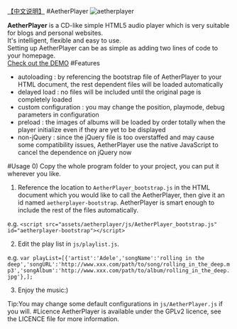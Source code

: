 [【中文说明】](https://github.com/peinhu/AetherPlayer/wiki)
#AetherPlayer
![aetherplayer](http://2ndrenais.com/aetherplayer.png)  
  
  **AetherPlayer** is a CD-like simple HTML5 audio player which is very suitable for blogs and personal websites.  
It's intelligent, flexible and easy to use.  
Setting up AetherPlayer can be as simple as adding two lines of code to your homepage.   
[Check out the DEMO](http://2ndrenais.com/aetherplayer/index.html)
#Features
* autoloading : by referencing the bootstrap file of AetherPlayer to your HTML document, the rest dependent files will be loaded automatically
* delayed load : no files will be included until the original page is completely loaded
* custom configuration : you may change the position, playmode, debug parameters in configuration
* preload : the images of albums will be loaded by order totally when the player initialize even if they are yet to be displayed
* non-jQuery : since the jQuery file is too overstaffed and may cause some compatibility issues, AetherPlayer use the native JavaScript to cancel the dependence on jQuery now

#Usage
0) Copy the whole program folder to your project, you can put it wherever you like.  

1) Reference the location to `AetherPlayer_bootstrap.js` in the HTML document which you would like to call the AetherPlayer, then give it an id named `aetherplayer-bootstrap`. AetherPlayer is smart enough to include the rest of the files automatically.  
  
  e.g. `<script src="assets/aetherplayer/js/AetherPlayer_bootstrap.js" id="aetherplayer-bootstrap"></script>`  

2) Edit the play list in `js/playlist.js`.  
  
  e.g. `var playList=[{'artist':'Adele','songName':'rolling in the deep','songURL':'http://www.xxx.com/path/to/song/rolling_in_the_deep.mp3','songAlbum':'http://www.xxx.com/path/to/album/rolling_in_the_deep.jpg'},];`  

3) Enjoy the music:)  
  
  Tip:You may change some default configurations in `js/AetherPlayer.js` if you will.
#Licence
AetherPlayer is available under the GPLv2 licence, see the LICENCE file for more information.




